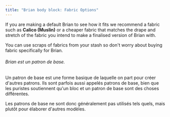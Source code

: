 ```yaml
---
title: "Brian body block: Fabric Options"
---
```


If you are making a default Brian to see how it fits we recommend a fabric such as **Calico (Muslin)** or a cheaper fabric that matches the drape and stretch of the fabric you intend to make a finalised version of Brian with.

You can use scraps of fabrics from your stash so don't worry about buying fabric specifically for Brian.

<Note>

###### Brian est un patron de base.

Un patron de base est une forme basique de laquelle on part pour créer d'autres patrons.
Ils sont parfois aussi appelés patrons de base, bien que les puristes soutiennent qu'un bloc et un patron de base sont des choses différentes.

Les patrons de base ne sont donc généralement pas utilisés tels quels, mais plutôt pour élaborer d'autres modèles.

</Note>
